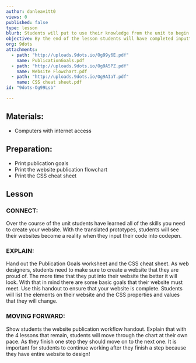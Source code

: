 ```yaml
---
author: danleavitt0
views: 0
published: false
type: lesson
blurb: Students will put to use their knowledge from the unit to begin the process of creating their website.
objective: By the end of the lesson students will have completed inputting all of their HTML code on codepen.
org: 9dots
attachments: 
  - path: "http://uploads.9dots.io/Og99y6E.pdf"
    name: PublicationGoals.pdf
  - path: "http://uploads.9dots.io/Og9A5PZ.pdf"
    name: Website Flowchart.pdf
  - path: "http://uploads.9dots.io/Og9AIaT.pdf"
    name: CSS cheat sheet.pdf
id: "9dots-Og99Lsb"

---
```


## Materials:

- Computers with internet access

## Preparation:

- Print publication goals
- Print the website publication flowchart
- Print the CSS cheat sheet

## Lesson

### CONNECT:
Over the course of the unit students have learned all of the skills you need to create your website. With the translated prototypes, students will see their websites become a reality when they input their code into codepen. 

### EXPLAIN:
Hand out the Publication Goals worksheet and the CSS cheat sheet. As web designers, students need to make sure to create a website that they are proud of. The more time that they put into their website the better it will look. With that in mind there are some basic goals that their website must meet. Use this handout to ensure that your website is complete. Students will list the elements on their website and the CSS properties and values that they will change. 

### MOVING FORWARD:
Show students the website publication workflow handout. Explain that with the 4 lessons that remain, students will move through the chart at their own pace. As they finish one step they should move on to the next one. It is important for students to continue working after they finish a step because they have entire website to design!
